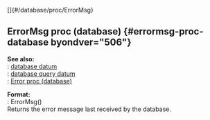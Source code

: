 []{#/database/proc/ErrorMsg}    
## ErrorMsg proc (database) {#errormsg-proc-database byondver="506"}    
**See also:**    
:   [database datum](/ref/database.md)    
:   [database query datum](/ref/database/query.md)    
:   [Error proc (database)](/ref/database/proc/Error.md)    
<!-- -->    
**Format:**    
:   ErrorMsg()    
Returns the error message last received by the database.  